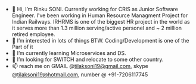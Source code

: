 - 👋 Hi, I’m Rinku SONI. Currently working for CRIS as Junior Software Engineer. I've been working in Human Resource Managment Project for Indian Railways. IRHRMS is one of the biggest HR project in the world as it serves more than 1.3 million serving/active personel and ~ 2 million retired employee.
- 👀 I’m interested in lots of things BTW. Coding/Development is one of the Part of it
- 🌱 I’m currently learning Microservices and DS.
- 💞️ I’m looking for SWITCH and relocate to some other country.
- 📫 reach me on GMAIL @tilaksoni19@gmail.com, skype @tilaksoni19@hotmail.com, number @ +91-7206117745

<!---
tilaksoni/tilaksoni is a ✨ special ✨ repository because its `README.md` (this file) appears on your GitHub profile.
You can click the Preview link to take a look at your changes.
--->
